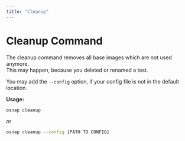 ```yaml
---
title: "Cleanup"
---
```


# Cleanup Command

The cleanup command removes all base images which are not used anymore. <br />
This may happen, because you deleted or renamed a test.

You may add the `--config` option, if your config file is not in the default location.

**Usage:**

```bash
osnap cleanup
```

or

```bash
osnap cleanup --config [PATH TO CONFIG]
```
